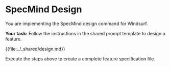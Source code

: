 # SpecMind Design

You are implementing the SpecMind design command for Windsurf.

**Your task:** Follow the instructions in the shared prompt template to design a feature.

{{file:../_shared/design.md}}

Execute the steps above to create a complete feature specification file.
